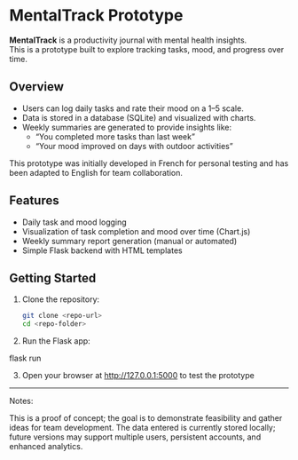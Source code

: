 # MentalTrack Prototype

**MentalTrack** is a productivity journal with mental health insights.  
This is a prototype built to explore tracking tasks, mood, and progress over time.

## Overview

- Users can log daily tasks and rate their mood on a 1–5 scale.  
- Data is stored in a database (SQLite) and visualized with charts.  
- Weekly summaries are generated to provide insights like:
  - “You completed more tasks than last week”
  - “Your mood improved on days with outdoor activities”

This prototype was initially developed in French for personal testing and has been adapted to English for team collaboration.

## Features

- Daily task and mood logging  
- Visualization of task completion and mood over time (Chart.js)  
- Weekly summary report generation (manual or automated)  
- Simple Flask backend with HTML templates  

## Getting Started

1. Clone the repository:
   ```bash
   git clone <repo-url>
   cd <repo-folder>
   ```
2. Run the Flask app:

flask run

3. Open your browser at http://127.0.0.1:5000 to test the prototype

---

Notes:

This is a proof of concept; the goal is to demonstrate feasibility and gather ideas for team development.
The data entered is currently stored locally; future versions may support multiple users, persistent accounts, and enhanced analytics.
